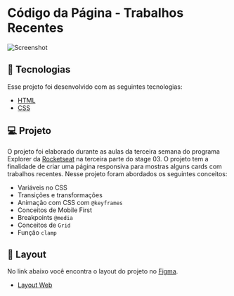 # Código da Página - Trabalhos Recentes

![Screenshot]()

## 🚀 Tecnologias

Esse projeto foi desenvolvido com as seguintes tecnologias:

- [HTML](https://developer.mozilla.org/pt-BR/docs/Web/HTML)
- [CSS](https://developer.mozilla.org/pt-BR/docs/Web/CSS)

## 💻 Projeto

O projeto foi elaborado durante as aulas da terceira semana do programa Explorer da [Rocketseat](https://www.rocketseat.com.br/) na terceira parte do stage 03.
O projeto tem a finalidade de criar uma página responsiva para mostras alguns cards com trabalhos recentes.
Nesse projeto foram abordados os seguintes conceitos:

- Variáveis no CSS
- Transições e transformações
- Animação com CSS com `@keyframes`
- Conceitos de Mobile First
- Breakpoints `@media`
- Conceitos de `Grid`
- Função `clamp`

## 🔖 Layout

No link abaixo você encontra o layout do projeto no [Figma](http://figma.com/).

- [Layout Web](https://www.figma.com/file/9gTweCfh2iXnxnenv5C2ga/Explorer-Stage-03-Projeto-03-(Copy)?node-id=203%3A1865)